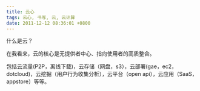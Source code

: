 ```yaml
---
title: 云心
tags: 云心, 书写, 云, 云计算
date: 2011-12-12 08:36:01 +0800
---
```



什么是云？

在我看来，云的核心是无提供者中心、指向使用者的高质整合。

包括云流量(P2P，离线下载)，云存储（网盘，s3），云部署(gae，ec2，dotcloud)，云挖掘（用户行为收集分析），云平台（open api），云应用（SaaS，appstore）等等。

